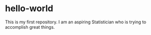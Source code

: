 # hello-world
This is my first repository.
I am an aspiring Statistician who is trying 
to accomplish great things.
